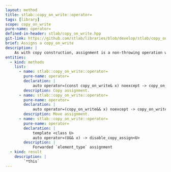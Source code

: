 ```yaml
---
layout: method
title: stlab::copy_on_write::operator=
tags: [library]
scope: copy_on_write
pure-name: operator=
defined-in-header: stlab/copy_on_write.hpp
git-link: https://github.com/stlab/libraries/blob/develop/stlab/copy_on_write.hpp
brief: Assigns a copy_on_write
description: |
    As with copy construction, assignment is a non-throwing operation which releases the old value and increments the reference count of the item being assigned to.
entities:
  - kind: methods
    list:
      - name: stlab::copy_on_write::operator=
        pure-name: operator=
        declaration: |
            auto operator=(const copy_on_write& x) noexcept -> copy_on_write&
        description: Copy assignment.
      - name: stlab::copy_on_write::operator=
        pure-name: operator=
        declaration: |
            auto operator=(copy_on_write&& x) noexcept -> copy_on_write&
        description: Move assignment.
      - name: stlab::copy_on_write::operator=
        pure-name: operator=
        declaration: |
            template <class U>
            auto operator=(U&& x) -> disable_copy_assign<U>
        description: |
            Forwarded `element_type` assignment
  - kind: result
    description: |
        `*this`
---
```

